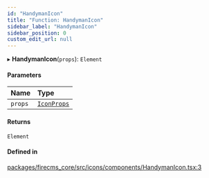 ```yaml
---
id: "HandymanIcon"
title: "Function: HandymanIcon"
sidebar_label: "HandymanIcon"
sidebar_position: 0
custom_edit_url: null
---
```


▸ **HandymanIcon**(`props`): `Element`

#### Parameters

| Name | Type |
| :------ | :------ |
| `props` | [`IconProps`](../types/IconProps.md) |

#### Returns

`Element`

#### Defined in

[packages/firecms_core/src/icons/components/HandymanIcon.tsx:3](https://github.com/FireCMSco/firecms/blob/d45f3739/packages/firecms_core/src/icons/components/HandymanIcon.tsx#L3)
